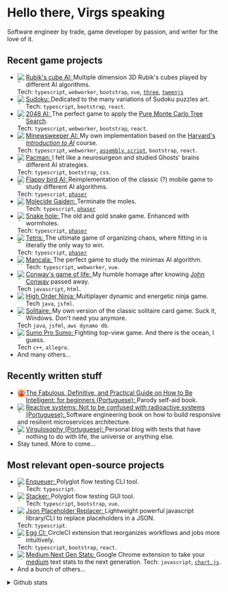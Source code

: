 # Hello there, Virgs speaking

Software engineer by trade, game developer by passion, and writer for the love of it.

<!--<img src="https://raw.githubusercontent.com/MicaelliMedeiros/micaellimedeiros/master/image/computer-illustration.png" alt="ilustração de um computador" min-width="400px" max-width="400px" width="400px" align="right">-->

## Recent game projects

- [<img align="left" height="20px" width="20px" alt="Rubik's cube AI" src="https://virgs.github.io/rubiks-cubes-ai/favicon.png"/>](https://virgs.github.io/rubiks-cubes-ai/) [Rubik's cube AI: ](https://github.com/virgs/rubiks-cubes-ai/) Multiple dimension 3D Rubik's cubes played by different AI algorithms. \
Tech: `typescript`, `webworker`, `bootstrap`, `vue`, [`three`](https://threejs.org/), [`tweenjs`](https://tweenjs.github.io/tween.js/)
- [<img align="left" height="20px" width="20px" alt="Sudoku" src="https://virgs.github.io/sudoku/logo.svg"/>](https://virgs.github.io/sudoku/) [Sudoku: ](https://github.com/virgs/sudoku/) Dedicated to the many variations of Sudoku puzzles art. \
Tech: `typescript`, `bootstrap`, `react`.
- [<img align="left" height="20px" width="20px" alt="2048 AI" src="https://virgs.github.io/2048-ai/2048_Icon.ico"/>](https://virgs.github.io/2048-ai/) [2048 AI: ](https://github.com/virgs/2048-ai/) The perfect game to apply the [Pure Monte Carlo Tree Search](https://github.com/virgs/2048-ai#pure-mtcs). \
Tech: `typescript`, `webworker`, `bootstrap`, `react`.
- [<img align="left" height="20px" width="20px" alt="Minesweeper AI" src="https://virgs.github.io/minesweeper-ai/favicon.svg"/>](https://virgs.github.io/minesweeper-ai/) [Minewsweeper AI: ](https://github.com/virgs/minesweeper-ai/) My own implementation based on the [Harvard's *Introduction to AI*](https://cs50.harvard.edu/ai/2023/projects/1/minesweeper) course. \
Tech: `typescript`, `webworker`, [`assembly script`](https://www.assemblyscript.org/), `bootstrap`, `react`.
- [<img align="left" height="20px" width="20px" alt="Pacman" src="https://virgs.github.io/pacman/pacman-neon-icon.jpeg"/>](https://virgs.github.io/pacman/) [Pacman: ](https://github.com/virgs/pacman/) I felt like a neurosurgeon and studied Ghosts' brains different AI strategies. \
Tech: `typescript`, `bootstrap`, `css`.
- [<img align="left" height="20px" width="20px" alt="Flappy bird AI" src="https://virgs.github.io/flappy-bird-ai/favicon.png"/>](https:///virgs.github.io/flappy-bird-ai/) [Flappy bird AI: ](https://github.com/virgs/flappy-bird-ai/) Reimplementation of the classic (?) mobile game to study different AI algorithms. \
Tech: `typescript`, [`phaser`](https://phaser.io/)
- [<img align="left" height="20px" width="20px" alt="Molecide gaiden" src="https://virgs.github.io/molecideGaiden/favicon.png"/>](https://virgs.github.io/molecideGaiden/) [Molecide Gaiden: ](https://github.com/virgs/molecideGaiden/) Terminate the moles. \
Tech: `typescript`, [`phaser`](https://phaser.io/)  
- [<img align="left" height="20px" width="20px" alt="Snake Hole" src="https://virgs.github.io/SnakeHole/favicon.jpg"/>](https://virgs.github.io/SnakeHole/) [Snake hole: ](https://github.com/virgs/SnakeHole) The old and gold snake game. Enhanced with wormholes. \
Tech: `typescript`, [`phaser`](https://phaser.io/)
- [<img align="left" height="20px" width="20px" alt="Tetris" src="https://virgs.github.io/tetris/assets/images/icon.png"/>](https://virgs.github.io/tetris/) [Tetris: ](https://github.com/virgs/tetris) The ultimate game of organizing chaos, where fitting in is literally the only way to win. \
Tech: `typescript`, [`phaser`](https://phaser.io/)
- [<img align="left" height="20px" width="20px" alt="Mancala" src="https://virgs.github.io/mancala/favicon.ico"/>](https://virgs.github.io/mancala/) [Mancala: ](https://github.com/virgs/mancala) The perfect game to study the minimax AI algorithm. \
Tech: `typescript`, `webworker`, `vue`.
- [<img align="left" height="20px" width="20px" alt="Conway's game of life" src="https://virgs.github.io/conways-game-of-life/gameoflife.jpg"/>](https://virgs.github.io/conways-game-of-life/?interval=125&percentage=20&scale=10) [Conway's game of life: ](https://github.com/virgs/conways-game-of-life) My humble homage after knowing [John Conway](https://pt.wikipedia.org/wiki/John_Conway) passed away. \
Tech `javascript`, `html`.
- [<img align="left" height="20px" width="20px" alt="High Order Ninja" src="https://cdn-icons-png.flaticon.com/256/3426/3426348.png"/>](https://youtu.be/qPbJ72pqE-g) [High Order Ninja: ](https://github.com/virgs/highorderninja) Multiplayer dynamic and energetic ninja game. \
Tech `java`, `jsfml`.
- [<img align="left" height="20px" width="20px" alt="Solitaire" src="https://cdn-icons-png.freepik.com/256/15378/15378912.png?semt=ais_hybrid"/>](https://youtu.be/K86PJMiJiSs) [Solitaire: ](https://github.com/virgs/solitaire) My own version of the classic solitaire card game. Suck it, Windows. Don't need you anymore. \
Tech `java`, `jsfml`, `aws dynamo db`.
- [<img align="left" height="20px" width="20px" alt="Sumo Pro Sumo" src="https://cdn-icons-png.flaticon.com/256/10637/10637983.png"/>](https://www.youtube.com/watch?v=0KV4fCBeOgY) [Sumo Pro Sumo: ](https://github.com/virgs/SumoProSumo) Fighting top-view game. And there is the ocean, I guess. \
Tech `c++`, `allegro`.
- And many others...

## Recently written stuff

- [<img align="left" height="20px" width="20px" alt="Como ser inteligente" src="https://raw.githubusercontent.com/virgs/virgs/refs/heads/main/como-ser-inteligente-favicon.png"/>](https://a.co/d/92hhTpB) [The Fabulous, Definitive, and Practical Guide on How to Be Intelligent: for beginners (Portuguese): ](https://a.co/d/92hhTpB) Parody self-aid book.
- [<img align="left" height="20px" width="20px" alt="Sistemas reativos" src="https://cdn-icons-png.flaticon.com/256/3325/3325047.png"/>](https://a.co/d/2mSrqUW) [Reactive systems: Not to be confused with radioactive systems (Portuguese): ](https://a.co/d/2mSrqUW) Software engineering book on how to build responsive and resilient microservices architecture.
- [<img align="left" height="20px" width="20px" alt="Personal blog" src="https://www.virgs.me/assets/images/gui.png"/>](https://virgs.me) [Virgulosophy (Portuguese): ](https://virgs.me) Personal blog with texts that have nothing to do with life, the universe or anything else.
- Stay tuned. More to come...

## Most relevant open-source projects

- [<img align="left" height="20px" width="20px" alt="Enqueuer" src="https://raw.githubusercontent.com/enqueuer-land/enqueuer/master/docs/images/symbol1.png"/>](https://enqueuer.com/docs) [Enqueuer: ](https://github.com/enqueuer-land/enqueuer) Polyglot flow testing CLI tool. \
Tech: `typescript`.
- [<img align="left" height="20px" width="20px" alt="Stacker" src="https://raw.githubusercontent.com/enqueuer-land/stacker/master/build/icons/16x16.png"/>](https://enqueuer-land.github.io/stacker/) [Stacker: ](https://github.com/enqueuer-land/stacker) Polyglot flow testing GUI tool. \
Tech: `typescript`, `bootstrap`, `vue`.
- [<img align="left" height="20px" width="20px" alt="Json placeholder replacer" src="https://cdn-icons-png.flaticon.com/256/12419/12419185.png"/>](https://www.npmjs.com/package/json-placeholder-replacer) [Json Placeholder Replacer: ](https://github.com/virgs/jsonPlaceholderReplacer) Lightweight powerful javascript library/CLI to replace placeholders in a JSON. \
Tech: `typescript`.
- [<img align="left" height="20px" width="20px" alt="Egg CI" src="https://virgs.github.io/egg-ci/egg-icon.png"/>](https://virgs.github.io/egg-ci/) [Egg CI: ](https://github.com/virgs/egg-ci) CircleCI extension that reorganizes workflows and jobs more intuitively. \
Tech: `typescript`, `bootstrap`, `react`.
- [<img align="left" height="20px" width="20px" alt="Medium Next Gen Stats" src="https://raw.githubusercontent.com/virgs/medium-next-gen-stats/refs/heads/master/images/icon-128.png"/>](https://chromewebstore.google.com/detail/medium-next-generation-st/fhopcbdfcaleefngfpglahlpfhagendo) [Medium Next Gen Stats: ](https://github.com/virgs/medium-next-gen-stats) Google Chrome extension to take your [medium](https://medium.com) text stats to the next generation.
Tech: `javascript`, [`chart.js`](https://www.chartjs.org/).
- And a bunch of others...

<details>
<summary>Github stats</summary>

<table>
  <tr>
    <td>
      <img
        align="left"
        src="https://github-readme-stats.vercel.app/api?username=virgs&theme=dark&hide_border=false&include_all_commits=true"
        alt="Github Stats"
      />
    </td>
    <td>
      <img
        align="left"
        src="https://github-readme-stats.vercel.app/api/top-langs/?username=virgs&theme=dark&hide_border=false&include_all_commits=true&count_private=true&layout=compact&langs_count=6"
        alt="Github Stats"
      />
    </td>
    <td>
      <br />
      <img
        align="left"
        src="https://github-readme-streak-stats.herokuapp.com/?user=virgs&theme=dark&hide_border=false"
        alt="Github Stats"
      />
    </td>
  </tr>
</table>

</details>
